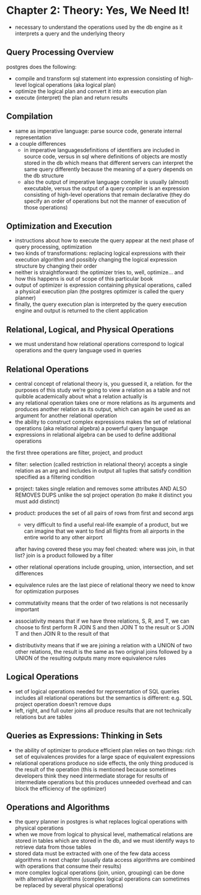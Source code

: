 # Chapter 2: Theory: Yes, We Need It!
- necessary to understand the operations used by the db engine as it interprets a query and the underlying theory

## Query Processing Overview
postgres does the following: 
- compile and transform sql statement into expression consisting of high-level logical operations (aka logical plan)
- optimize the logical plan and convert it into an execution plan
- execute (interpret) the plan and return results 

## Compilation 
- same as imperative language: parse source code, generate internal representation
- a couple differences
     - in imperative languagesdefinitions of identifiers are included in source code, versus in sql where definitions of objects are mostly stored in the db which means that different servers can interpret the same query differently because the meaning of a query depends on the db structure
     - also the output of imperative language compiler is usually (almost) executable, versus the output of a query compiler is an expression consisting of high-level operations that remain declarative (they do specify an order of operations but not the manner of execution of those operations)

## Optimization and Execution
- instructions about how to execute the query appear at the next phase of query processing, optimization
- two kinds of transformations: replacing logical expressions with their execution algorithm and possibly changing the logical expression structure by changing their order
- neither is straightforward: the optimizer tries to, well, optimize… and how this happens is out of scope of this particular book
- output of optimizer is expression containing physical operations, called a physical execution plan (the postgres optimizer is called the query planner)
- finally, the query execution plan is interpreted by the query execution engine and output is returned to the client application	

## Relational, Logical, and Physical Operations
-	we must understand how relational operations correspond to logical operations and the query language used in queries

## Relational Operations
-	central concept of relational theory is, you guessed it, a relation. for the purposes of this study we’re going to view a relation as a table and not quibble academically about what a relation actually is
-	any relational operation takes one or more relations as its arguments and produces another relation as its output, which can again be used as an argument for another relational operation
-	the ability to construct complex expressions makes the set of relational operations (aka relational algebra) a powerful query language
-	expressions in relational algebra can be used to define additional operations 

the first three operations are filter, project, and product 

-	filter: selection (called restriction in relational theory)
	accepts a single relation as an arg and includes in output all tuples that satisfy condition specified as a filtering condition
	
-	project: takes single relation and removes some attributes AND ALSO REMOVES DUPS unlike the sql project operation (to make it distinct you must add distinct)

-	product: produces the set of all pairs of rows from first and second args
	-  very difficult to find a useful real-life example of a product, but we can imagine that we want to find all flights from all airports in the entire world to any other airport

	after having covered these you may feel cheated: where was join, in that list? 
	join is a product followed by a filter
	
-	other relational operations include grouping, union, intersection, and set differences 
		
-	equivalence rules are the last piece of relational theory we need to know for optimization purposes
-	commutativity means that the order of two relations is not necessarily important
-	associativity means that if we have three relations, S, R, and T, we can choose to first perform R JOIN S and then JOIN T to the result or S JOIN T and then JOIN R to the result of that
-	distributivity means that if we are joining a relation with a UNION of two other relations, the result is the same as two original joins followed by a UNION of the resulting outputs
	many more equivalence rules

## Logical Operations
-	set of logical operations needed for representation of SQL queries includes all relational operations but the semantics is different: e.g. SQL project operation doesn’t remove dups 
-	left, right, and full outer joins all produce results that are not technically relations but are tables 

## Queries as Expressions: Thinking in Sets
-	the ability of optimizer to produce efficient plan relies on two things: rich set of equivalences provides for a large space of equivalent expressions
-	relational operations produce no side effects, the only thing produced is the result of the operation (this is mentioned because sometimes developers think they need intermediate storage for results of intermediate operations but this produces unneeded overhead and can block the efficiency of the optimizer)	

## Operations and Algorithms
-	the query planner in postgres is what replaces logical operations with physical operations
-	when we move from logical to physical level, mathematical relations are stored in tables which are stored in the db, and we must identify ways to retrieve data from those tables
-	stored data must be extracted with one of the few data access algorithms in next chapter (usually data access algorithms are combined with operations that consume their results)
-	more complex logical operations (join, union, grouping) can be done with alternative algorithms (complex logical operations can sometimes be replaced by several physical operations)
